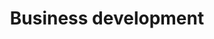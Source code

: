 ---
title: Business development
longTitle: 'Business development'
tags:
- gccommon
broaderTerm:
- "[[International business development Acquisitions Bu]]"
relatedTerm:
- "[[Business accelerators Economic development Busines]]"
use:
- "[[Business growth]]"
---